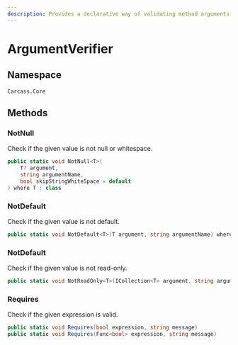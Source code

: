 ```yaml
---
description: Provides a declarative way of validating method arguments.
---
```


# ArgumentVerifier

## Namespace

```
Carcass.Core
```

## Methods

### NotNull

Check if the given value is not null or whitespace.

```csharp
public static void NotNull<T>(
    T? argument,
    string argumentName,
    bool skipStringWhiteSpace = default
) where T : class
```

### NotDefault

Check if the given value is not default.&#x20;

```csharp
public static void NotDefault<T>(T argument, string argumentName) where T : struct
```

### NotDefault

Check if the given value is not read-only.

```csharp
public static void NotReadOnly<T>(ICollection<T> argument, string argumentName)
```

### Requires

Check if the given expression is valid.

```csharp
public static void Requires(bool expression, string message)
public static void Requires(Func<bool> expression, string message)
```
